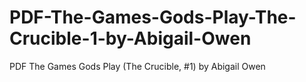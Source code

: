 # PDF-The-Games-Gods-Play-The-Crucible-1-by-Abigail-Owen
PDF The Games Gods Play (The Crucible, #1) by Abigail Owen

